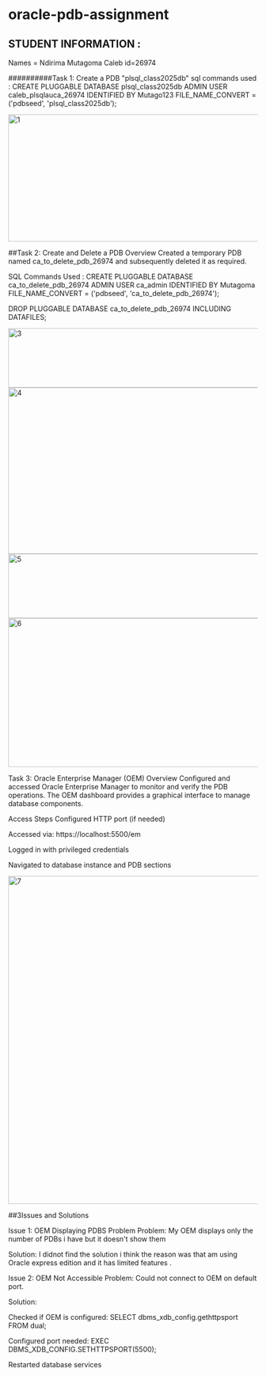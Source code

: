 # oracle-pdb-assignment
## STUDENT INFORMATION :
Names = Ndirima Mutagoma Caleb
id=26974

##########Task 1: Create  a PDB "plsql_class2025db"
sql commands  used :
         CREATE PLUGGABLE DATABASE plsql_class2025db
ADMIN USER caleb_plsqlauca_26974 IDENTIFIED BY Mutago123
FILE_NAME_CONVERT = ('pdbseed', 'plsql_class2025db');

<img width="582" height="257" alt="1" src="https://github.com/user-attachments/assets/4ca9df6e-51bb-47c5-ad7e-f7718f939c27" />

##Task 2: Create and Delete a PDB
Overview
Created a temporary PDB named ca_to_delete_pdb_26974 and subsequently deleted it as required.

SQL Commands Used :
      CREATE PLUGGABLE DATABASE ca_to_delete_pdb_26974
ADMIN USER ca_admin IDENTIFIED BY Mutagoma
FILE_NAME_CONVERT = ('pdbseed', 'ca_to_delete_pdb_26974');

DROP PLUGGABLE DATABASE ca_to_delete_pdb_26974 INCLUDING DATAFILES;

<img width="772" height="120" alt="3" src="https://github.com/user-attachments/assets/b97e4764-e4d4-4fa9-bd36-2daae47816c2" />
<img width="581" height="336" alt="4" src="https://github.com/user-attachments/assets/c4000bb7-4f4e-40cf-928b-294613032bd2" />
<img width="604" height="130" alt="5" src="https://github.com/user-attachments/assets/8ba74ad7-e33e-4ee5-b380-af5ffdce1f32" />
<img width="602" height="301" alt="6" src="https://github.com/user-attachments/assets/b932bd1d-74f3-473d-9d5c-c1323c719dca" />

Task 3: Oracle Enterprise Manager (OEM)
Overview
Configured and accessed Oracle Enterprise Manager to monitor and verify the PDB operations. The OEM dashboard provides a graphical interface to manage database components.

Access Steps
Configured HTTP port (if needed)

Accessed via: https://localhost:5500/em

Logged in with privileged credentials

Navigated to database instance and PDB sections

<img width="1345" height="663" alt="7" src="https://github.com/user-attachments/assets/427331b9-a5d7-40eb-a2b6-48cae9759921" />

##3Issues and Solutions

Issue 1: OEM Displaying PDBS Problem
Problem:
  My OEM displays only the number of PDBs i have but it doesn't show  them 

Solution:
I didnot find the solution i think the reason was that am using Oracle express edition and it has limited features .

Issue 2: OEM Not Accessible
Problem: Could not connect to OEM on default port.

Solution:

Checked if OEM is configured: SELECT dbms_xdb_config.gethttpsport FROM dual;

Configured port needed: EXEC DBMS_XDB_CONFIG.SETHTTPSPORT(5500);

Restarted database services

